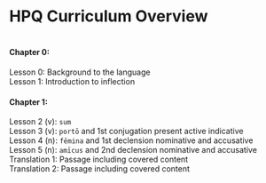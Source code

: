 # HPQ Curriculum Overview  
#
#

#### Chapter 0: 
Lesson 0: Background to the language  
Lesson 1: Introduction to inflection  

#### Chapter 1:  
Lesson 2 (v): `sum`  
Lesson 3 (v): `portō` and 1st conjugation present active indicative  
Lesson 4 (n): `fēmina` and 1st declension nominative and accusative  
Lesson 5 (n): `amīcus` and 2nd declension nominative and accusative  
Translation 1: Passage including covered content  
Translation 2: Passage including covered content  
